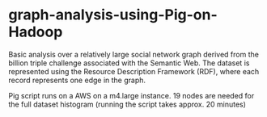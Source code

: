 # graph-analysis-using-Pig-on-Hadoop

Basic analysis over a relatively large social network graph derived from the billion triple challenge associated with the Semantic Web. The dataset is represented using the Resource Description Framework (RDF), where each record represents one edge in the graph.

Pig script runs on a AWS on a m4.large instance.
19 nodes are needed for the full dataset histogram (running the script takes approx. 20 minutes)
